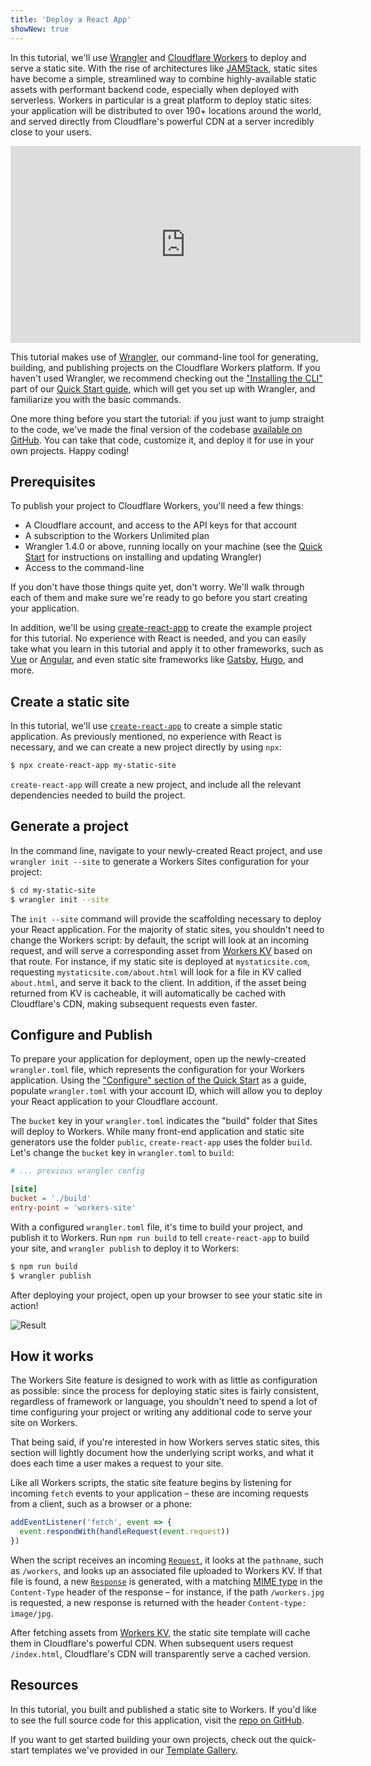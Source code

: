 ```yaml
---
title: 'Deploy a React App'
showNew: true
---
```


In this tutorial, we'll use [Wrangler](https://github.com/cloudflare/wrangler) and [Cloudflare Workers](https://workers.cloudflare.com) to deploy and serve a static site. With the rise of architectures like [JAMStack](https://jamstack.org/), static sites have become a simple, streamlined way to combine highly-available static assets with performant backend code, especially when deployed with serverless. Workers in particular is a great platform to deploy static sites: your application will be distributed to over 190+ locations around the world, and served directly from Cloudflare's powerful CDN at a server incredibly close to your users.

<iframe width="560" height="315" src="https://www.youtube.com/embed/6YC3MgVwCGA" frameborder="0" allow="accelerometer; autoplay; encrypted-media; gyroscope; picture-in-picture" allowfullscreen></iframe>

This tutorial makes use of [Wrangler](https://github.com/cloudflare/wrangler), our command-line tool for generating, building, and publishing projects on the Cloudflare Workers platform. If you haven't used Wrangler, we recommend checking out the ["Installing the CLI"](/quickstart/#installing-the-cli) part of our [Quick Start guide](/quickstart), which will get you set up with Wrangler, and familiarize you with the basic commands.

One more thing before you start the tutorial: if you just want to jump straight to the code, we've made the final version of the codebase [available on GitHub](https://github.com/signalnerve/react-workers-template). You can take that code, customize it, and deploy it for use in your own projects. Happy coding!

## Prerequisites

To publish your project to Cloudflare Workers, you'll need a few things:

- A Cloudflare account, and access to the API keys for that account
- A subscription to the Workers Unlimited plan
- Wrangler 1.4.0 or above, running locally on your machine (see the [Quick Start](https://developers.cloudflare.com/workers/quickstart/#installing-the-cli) for instructions on installing and updating Wrangler)
- Access to the command-line

If you don't have those things quite yet, don't worry. We'll walk through each of them and make sure we're ready to go before you start creating your application.

In addition, we'll be using [create-react-app](https://github.com/facebook/create-react-app) to create the example project for this tutorial. No experience with React is needed, and you can easily take what you learn in this tutorial and apply it to other frameworks, such as [Vue](https://vuejs.org/) or [Angular](https://angular.io), and even static site frameworks like [Gatsby](https://gatsbyjs.org), [Hugo](https://gohugo.io), and more.

## Create a static site

In this tutorial, we'll use [`create-react-app`](https://github.com/facebook/react) to create a simple static application. As previously mentioned, no experience with React is necessary, and we can create a new project directly by using `npx`:

```sh
$ npx create-react-app my-static-site
```

`create-react-app` will create a new project, and include all the relevant dependencies needed to build the project.

## Generate a project

In the command line, navigate to your newly-created React project, and use `wrangler init --site` to generate a Workers Sites configuration for your project:

```sh
$ cd my-static-site
$ wrangler init --site
```

The `init --site` command will provide the scaffolding necessary to deploy your React application. For the majority of static sites, you shouldn't need to change the Workers script: by default, the script will look at an incoming request, and will serve a corresponding asset from [Workers KV](https://www.cloudflare.com/products/workers-kv/) based on that route. For instance, if my static site is deployed at `mystaticsite.com`, requesting `mystaticsite.com/about.html` will look for a file in KV called `about.html`, and serve it back to the client. In addition, if the asset being returned from KV is cacheable, it will automatically be cached with Cloudflare's CDN, making subsequent requests even faster.

## Configure and Publish

To prepare your application for deployment, open up the newly-created `wrangler.toml` file, which represents the configuration for your Workers application. Using the ["Configure" section of the Quick Start](https://developers.cloudflare.com/workers/quickstart/#configure) as a guide, populate `wrangler.toml` with your account ID, which will allow you to deploy your React application to your Cloudflare account.

The `bucket` key in your `wrangler.toml` indicates the "build" folder that Sites will deploy to Workers. While many front-end application and static site generators use the folder `public`, `create-react-app` uses the folder `build`. Let's change the `bucket` key in `wrangler.toml` to `build`:

```toml
# ... previous wrangler config

[site]
bucket = './build'
entry-point = 'workers-site'
```

With a configured `wrangler.toml` file, it's time to build your project, and publish it to Workers. Run `npm run build` to tell `create-react-app` to build your site, and `wrangler publish` to deploy it to Workers:

```sh
$ npm run build
$ wrangler publish
```

After deploying your project, open up your browser to see your static site in action!

![Result](/tutorials/deploy-a-react-app/media/demo.png)

## How it works

The Workers Site feature is designed to work with as little as configuration as possible: since the process for deploying static sites is fairly consistent, regardless of framework or language, you shouldn't need to spend a lot of time configuring your project or writing any additional code to serve your site on Workers.

That being said, if you're interested in how Workers serves static sites, this section will lightly document how the underlying script works, and what it does each time a user makes a request to your site.

Like all Workers scripts, the static site feature begins by listening for incoming `fetch` events to your application – these are incoming requests from a client, such as a browser or a phone:

```js
addEventListener('fetch', event => {
  event.respondWith(handleRequest(event.request))
})
```

When the script receives an incoming [`Request`](https://developer.mozilla.org/en-US/docs/Web/API/Request), it looks at the `pathname`, such as `/workers`, and looks up an associated file uploaded to Workers KV. If that file is found, a new [`Response`](https://developer.mozilla.org/en-US/docs/Web/API/Response) is generated, with a matching [MIME type](https://developer.mozilla.org/en-US/docs/Web/HTTP/Basics_of_HTTP/MIME_types) in the `Content-Type` header of the response – for instance, if the path `/workers.jpg` is requested, a new response is returned with the header `Content-type: image/jpg`.

After fetching assets from [Workers KV](https://developers.cloudflare.com/workers/reference/storage), the static site template will cache them in Cloudflare's powerful CDN. When subsequent users request `/index.html`, Cloudflare's CDN will transparently serve a cached version.

## Resources

In this tutorial, you built and published a static site to Workers. If you'd like to see the full source code for this application, visit the [repo on GitHub](https://github.com/signalnerve/react-workers-template).

If you want to get started building your own projects, check out the quick-start templates we've provided in our [Template Gallery](/templates).
